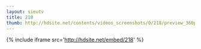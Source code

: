 ```yaml
---
layout: sieutv
title: 218
thumb: http://hdsite.net/contents/videos_screenshots/0/218/preview_360p.mp4.jpg
---
```

{% include iframe src='http://hdsite.net/embed/218' %}
 
